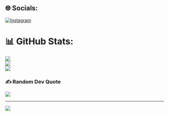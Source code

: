 
## 🌐 Socials:
[![Instagram](https://img.shields.io/badge/Instagram-%23E4405F.svg?logo=Instagram&logoColor=white)](https://instagram.com/anubhav.mohanta) 
# 📊 GitHub Stats:
![](https://github-readme-stats.vercel.app/api?username=anubhavmohanta&theme=dark&hide_border=false&include_all_commits=false&count_private=false)<br/>
![](https://github-readme-streak-stats.herokuapp.com/?user=anubhavmohanta&theme=dark&hide_border=false)<br/>
![](https://github-readme-stats.vercel.app/api/top-langs/?username=anubhavmohanta&theme=dark&hide_border=false&include_all_commits=false&count_private=false&layout=compact)

### ✍️ Random Dev Quote
![](https://quotes-github-readme.vercel.app/api?type=horizontal&theme=radical)

---
[![](https://visitcount.itsvg.in/api?id=anubhavmohanta&icon=0&color=0)](https://visitcount.itsvg.in)

<!-- Proudly created with GPRM ( https://gprm.itsvg.in ) -->
